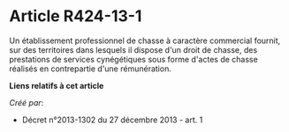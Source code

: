 # Article R424-13-1

Un établissement professionnel de chasse à caractère commercial fournit, sur des territoires dans lesquels il dispose d'un
droit de chasse, des prestations de services cynégétiques sous forme d'actes de chasse réalisés en contrepartie d'une
rémunération.

**Liens relatifs à cet article**

_Créé par_:

  - Décret n°2013-1302 du 27 décembre 2013 - art. 1
